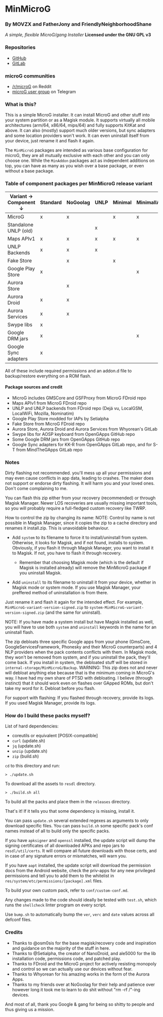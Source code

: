 # MinMicroG

### By MOVZX and FatherJony and FriendlyNeighborhoodShane
*A simple, flexible MicroG/gang Installer*
**Licensed under the GNU GPL v3**

### Repositories
* [GitHub](https://github.com/FriendlyNeighborhoodShane/MinMicroG)
* [GitLab](https://gitlab.com/FriendlyNeighborhoodShane/MinMicroG)

### microG communities
* [/r/microG](https://reddit.com/r/microG) on Reddit
* [microG user group](https://t.me/microg) on Telegram

### What is this?
This is a simple MicroG installer. It can install MicroG and other stuff into
your system partition or as a Magisk module. It supports virtually all mobile
architectures (arm/64, x86/64, mips/64) and fully supports KitKat and above. It
can also (mostly) support much older versions, but sync adapters and some
location providers won't work. It can even uninstall itself from your device,
just rename it and flash it again.

The `MinMicroG` packages are intended as various base configuration for microG,
they are all mutually exclusive with each other and you can only choose one.
While the `MinAddon` packages act as independent additions on top, you can have
as many as you wish over a base package, or even without a base package.

### Table of component packages per MinMicroG release variant

| Variant → Component ↓ | Standard | NoGoolag | UNLP | Minimal | MinimalIAP | AuroraServices | PlayStore |
|-----------------------|----------|----------|------|---------|------------|----------------|-----------|
| MicroG                | x        | x        |      | x       | x          |                |           |
| Standalone UNLP (old) |          |          | x    |         |            |                |           |
| Maps APIv1            | x        | x        | x    | x       | x          |                |           |
| UNLP Backends         | x        | x        | x    |         |            |                |           |
| Fake Store            |          | x        |      | x       |            |                |           |
| Google Play Store     | x        |          |      |         | x          |                | x         |
| Aurora Store          |          | x        |      |         |            |                |           |
| Aurora Droid          | x        | x        |      |         |            |                |           |
| Aurora Services       | x        | x        |      |         |            | x              |           |
| Swype libs            | x        |          |      |         |            |                |           |
| Google DRM jars       | x        |          |      |         | x          |                |           |
| Google Sync adapters  | x        |          |      |         |            |                |           |

All of these include required permissions and an addon.d file to backup/restore everything on a ROM flash.

#### Package sources and credit

- MicroG includes GMSCore and GSFProxy from MicroG FDroid repo
- Maps APIv1 from MicroG FDroid repo
- UNLP and UNLP backends from FDroid repo (Dejá vu, LocalGSM, LocalWiFi, Mozilla, Nominatim)
- Google Play Store modded for IAPs by Setialpha
- Fake Store from MicroG FDroid repo
- Aurora Store, Aurora Droid and Aurora Services from Whyorean's GitLab
- Swype libs for AOSP keyboard from OpenGApps GitHub repo
- Some Google DRM jars from OpenGApps GitHub repo
- Google Sync adapters for KK-R from OpenGApps GitLab repo, and for S-T from MindTheGApps GitLab repo

### Notes
Dirty flashing not recommended. you'll mess up all your permissions and may
even cause conflicts in app data, leading to crashes.
The maker does not support or endorse dirty flashing. It will harm you and your
loved ones. Don't come complaining to me.

You can flash this zip either from your recovery (recommended) or through
Magisk Manager. Newer LOS recoveries are usually missing important tools,
so you will probably require a full-fledged custom recovery like TWRP.

How to control the zip by changing its name:
NOTE: Control by name is not possible in Magisk Manager, since it copies the
zip to a cache directory and renames it install.zip. This is unavoidable
behaviour.

 - Add `system` to its filename to force it to install/uninstall from system.
   Otherwise, it looks for Magisk, and if not found, installs to system.
   Obviously, if you flash it through Magisk Manager, you want to install it to
   Magisk. If not, you have to flash it through recovery.
   - Remember that choosing Magisk mode (which is the default if Magisk is
     installed already) will remove the MinMicroG package if you uninstall
     Magisk.

 - Add `uninstall` to its filename to uninstall it from your device, whether in
   Magisk mode or system mode. If you use Magisk Manager, your preffered method
   of uninstallation is from there.

Just rename it and flash it again for the intended effect. For example,
`MinMicroG-variant-version-signed.zip` to
`system-MinMicroG-variant-version-signed.zip` (and the same for uninstall).

NOTE: If you have made a system install but have Magisk installed as well, you
will have to use both `system` and `uninstall` keywords in the name for an
uninstall flash.

The zip debloats three specific Google apps from your phone (GmsCore,
GoogleServicesFramework, Phonesky and their MicroG counterparts) and 4 NLP
providers when the pack contents conflicts with them. In Magisk mode, they
won't be removed from system, and if you uninstall the pack, they'll come back.
If you install in system, the debloated stuff will be stored in
`internal-storage/MinMicroG/Backup`.
WARNING: This zip does not and never will debloat anything else because that is
the minimum coming in MicroG's way. I have had my own share of PTSD with
debloating. I believe (through instinct) that it should work even on flashes
over GApped ROMs, but don't take my word for it. Debloat before you flash.

For support with flashing:
If you flashed through recovery, provide its logs.
If you used Magisk Manager, provide its logs.

### How do I build these packs myself?
List of hard dependencies:
 - coreutils or equivalent [POSIX-compatible]
 - `curl` (update.sh)
 - `jq` (update.sh)
 - `unzip` (update.sh)
 - `zip` (build.sh)

`cd` to this directory and run:
```
> ./update.sh
```
To download all the assets to `resdl` directory.
```
> ./build.sh all
```
To build all the packs and place them in the `releases` directory.

That's it! If it tells you that some dependency is missing, install it.

You can pass `update.sh` several extended regexes as arguments to only download
specific files.
You can pass `build.sh` some specific pack's conf names instead of all to build
only the specific packs.

If you have `apksigner` and `openssl` installed, the update script will dump
the signing certificates of all downloaded APKs and repo jars to
`resdl/util/certs`. It will compare all future downloads with those certs, and
in case of any signature errors or mismatches, will warn you.

If you have `aapt` installed, the update script will download the permission
docs from the Android website, check the priv-apps for any new privileged
permissions and tell you to add them to the whitelist in
`res/system/etc/permissions/[package].xml` files.

To build your own custom pack, refer to `conf/custom-conf.md`.

Any changes made to the code should ideally be tested with `test.sh`, which
runs the `shellcheck` linter program on every script.

Use `bump.sh` to automatically bump the `ver`, `verc` and `date` values across
all defconf files.

### Credits
 - Thanks to @osm0sis for the base magisk/recovery code and inspiration and
   guidance on the majority of the stuff in here.
 - Thanks to @Setialpha, the creator of NanoDroid, and ale5000 for the lib
   installation code, permissions code, and patched play.
 - Thanks to FDroid and the MicroG project for actively resisting monopoly and
   control so we can actually use our devices without fear.
 - Thanks to Whyorean for his amazing works in the form of the Aurora Apps.
 - Thanks to my friends over at NoGoolag for their help and patience over
   however long it took me to learn to do shit without "rm -rf /"-ing devices.

And most of all, thank you Google & gang for being so shitty to people and thus
giving us a mission.
